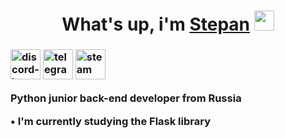 <div>
<h1 align="center">
  What's up, i'm <a href="https://github.com/Krendi0" target="_blank">Stepan</a> 
  <img src="https://github.com/blackcater/blackcater/raw/main/images/Hi.gif" height="32"/>
</h1>
<h3>
  <p> 
    <img href="https://discordapp.com/users/663637660677570590" width="48" height="48" src="https://img.icons8.com/liquid-glass/48/discord-logo.png" alt="discord-logo"/> 
    <img href="https://t.me/kr3ndi" width="48" height="48" src="https://img.icons8.com/liquid-glass/48/telegram-app.png" alt="telegram-app"/> 
    <img href="https://steamcommunity.com/profiles/76561198026250361" width="48" height="48" src="https://img.icons8.com/liquid-glass/100/steam.png" alt="steam"/>
  </p>
  <p>Python junior back-end developer from Russia <img src="https://media1.tenor.com/m/srYv9s6g9SoAAAAC/russia-flag-gif.gif" height="16"/></p>
  <p>• I'm currently studying the Flask library</p>
</h3>
</div>
